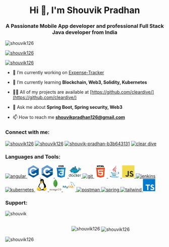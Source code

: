 <h1 align="center">Hi 👋, I'm Shouvik Pradhan</h1>
<h3 align="center">A Passionate Mobile App developer and professional Full Stack Java developer from India</h3>

<p align="left"> <img src="https://komarev.com/ghpvc/?username=shouvik126&label=Profile%20views&color=0e75b6&style=flat" alt="shouvik126" /> </p>

<p align="left"> <a href="https://github.com/ryo-ma/github-profile-trophy"><img src="https://github-profile-trophy.vercel.app/?username=shouvik126" alt="shouvik126" /></a> </p>

<p align="left"> <a href="https://twitter.com/shouvik126" target="blank"><img src="https://img.shields.io/twitter/follow/shouvik126?logo=twitter&style=for-the-badge" alt="shouvik126" /></a> </p>

- 🔭 I’m currently working on [Expense-Tracker](https://cleardive.github.io/Expense-Tracker-UI/)

- 🌱 I’m currently learning **Blockchain, Web3, Solidity, Kubernetes**

- 👨‍💻 All of my projects are available at [https://github.com/cleardive/](https://github.com/cleardive/)

- 💬 Ask me about **Spring Boot, Spring security, Web3**

- 📫 How to reach me **shouvikpradhan126@gmail.com**

<h3 align="left">Connect with me:</h3>
<p align="left">
<a href="https://dev.to/shouvik126" target="blank"><img align="center" src="https://raw.githubusercontent.com/rahuldkjain/github-profile-readme-generator/master/src/images/icons/Social/devto.svg" alt="shouvik126" height="30" width="40" /></a>
<a href="https://twitter.com/shouvik126" target="blank"><img align="center" src="https://raw.githubusercontent.com/rahuldkjain/github-profile-readme-generator/master/src/images/icons/Social/twitter.svg" alt="shouvik126" height="30" width="40" /></a>
<a href="https://linkedin.com/in/shouvik-pradhan-b3b643131" target="blank"><img align="center" src="https://raw.githubusercontent.com/rahuldkjain/github-profile-readme-generator/master/src/images/icons/Social/linked-in-alt.svg" alt="shouvik-pradhan-b3b643131" height="30" width="40" /></a>
<a href="https://www.youtube.com/channel/UCij_9hON0psnr5teLhziBWg" target="blank"><img align="center" src="https://raw.githubusercontent.com/rahuldkjain/github-profile-readme-generator/master/src/images/icons/Social/youtube.svg" alt="clear dive" height="30" width="40" /></a>
</p>

<h3 align="left">Languages and Tools:</h3>
<p align="left"> <a href="https://angular.io" target="_blank" rel="noreferrer"> <img src="https://angular.io/assets/images/logos/angular/angular.svg" alt="angular" width="40" height="40"/> </a> <a href="https://www.cprogramming.com/" target="_blank" rel="noreferrer"> <img src="https://raw.githubusercontent.com/devicons/devicon/master/icons/c/c-original.svg" alt="c" width="40" height="40"/> </a> <a href="https://www.w3schools.com/cpp/" target="_blank" rel="noreferrer"> <img src="https://raw.githubusercontent.com/devicons/devicon/master/icons/cplusplus/cplusplus-original.svg" alt="cplusplus" width="40" height="40"/> </a> <a href="https://www.w3schools.com/css/" target="_blank" rel="noreferrer"> <img src="https://raw.githubusercontent.com/devicons/devicon/master/icons/css3/css3-original-wordmark.svg" alt="css3" width="40" height="40"/> </a> <a href="https://www.docker.com/" target="_blank" rel="noreferrer"> <img src="https://raw.githubusercontent.com/devicons/devicon/master/icons/docker/docker-original-wordmark.svg" alt="docker" width="40" height="40"/> </a> <a href="https://git-scm.com/" target="_blank" rel="noreferrer"> <img src="https://www.vectorlogo.zone/logos/git-scm/git-scm-icon.svg" alt="git" width="40" height="40"/> </a> <a href="https://www.w3.org/html/" target="_blank" rel="noreferrer"> <img src="https://raw.githubusercontent.com/devicons/devicon/master/icons/html5/html5-original-wordmark.svg" alt="html5" width="40" height="40"/> </a> <a href="https://www.java.com" target="_blank" rel="noreferrer"> <img src="https://raw.githubusercontent.com/devicons/devicon/master/icons/java/java-original.svg" alt="java" width="40" height="40"/> </a> <a href="https://developer.mozilla.org/en-US/docs/Web/JavaScript" target="_blank" rel="noreferrer"> <img src="https://raw.githubusercontent.com/devicons/devicon/master/icons/javascript/javascript-original.svg" alt="javascript" width="40" height="40"/> </a> <a href="https://www.jenkins.io" target="_blank" rel="noreferrer"> <img src="https://www.vectorlogo.zone/logos/jenkins/jenkins-icon.svg" alt="jenkins" width="40" height="40"/> </a> <a href="https://kubernetes.io" target="_blank" rel="noreferrer"> <img src="https://www.vectorlogo.zone/logos/kubernetes/kubernetes-icon.svg" alt="kubernetes" width="40" height="40"/> </a> <a href="https://www.linux.org/" target="_blank" rel="noreferrer"> <img src="https://raw.githubusercontent.com/devicons/devicon/master/icons/linux/linux-original.svg" alt="linux" width="40" height="40"/> </a> <a href="https://www.mongodb.com/" target="_blank" rel="noreferrer"> <img src="https://raw.githubusercontent.com/devicons/devicon/master/icons/mongodb/mongodb-original-wordmark.svg" alt="mongodb" width="40" height="40"/> </a> <a href="https://www.mysql.com/" target="_blank" rel="noreferrer"> <img src="https://raw.githubusercontent.com/devicons/devicon/master/icons/mysql/mysql-original-wordmark.svg" alt="mysql" width="40" height="40"/> </a> <a href="https://postman.com" target="_blank" rel="noreferrer"> <img src="https://www.vectorlogo.zone/logos/getpostman/getpostman-icon.svg" alt="postman" width="40" height="40"/> </a> <a href="https://spring.io/" target="_blank" rel="noreferrer"> <img src="https://www.vectorlogo.zone/logos/springio/springio-icon.svg" alt="spring" width="40" height="40"/> </a> <a href="https://tailwindcss.com/" target="_blank" rel="noreferrer"> <img src="https://www.vectorlogo.zone/logos/tailwindcss/tailwindcss-icon.svg" alt="tailwind" width="40" height="40"/> </a> <a href="https://www.typescriptlang.org/" target="_blank" rel="noreferrer"> <img src="https://raw.githubusercontent.com/devicons/devicon/master/icons/typescript/typescript-original.svg" alt="typescript" width="40" height="40"/> </a> </p>

<h3 align="left">Support:</h3>
<p><a href="https://www.buymeacoffee.com/shouvik"> <img align="left" src="https://cdn.buymeacoffee.com/buttons/v2/default-yellow.png" height="50" width="210" alt="shouvik" /></a></p><br><br>

<p><img align="left" src="https://github-readme-stats.vercel.app/api/top-langs?username=shouvik126&show_icons=true&locale=en&layout=compact" alt="shouvik126" /></p>

<p>&nbsp;<img align="center" src="https://github-readme-stats.vercel.app/api?username=shouvik126&show_icons=true&locale=en" alt="shouvik126" /></p>

<p><img align="center" src="https://github-readme-streak-stats.herokuapp.com/?user=shouvik126&" alt="shouvik126" /></p>
